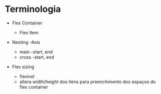 # Terminologia

- Flex Container
    * Flex Item

- Nesting
-Axis
    * main
        -start, end
    * cross
        -start, end

- Flex sizing
    - flexível
    - altera width/height dos itens para preenchimento dos espaços do flex container